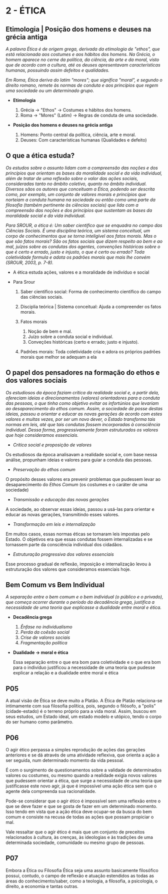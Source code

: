 # 2 - ÉTICA

## Etimologia | Posição dos homens e deuses na grécia antiga

*A palavra Ética é de origem grega, derivada da etimologia de "ethos", que está relacionada aos costumes e aos hábitos dos homens. Na Grécia, o homem aparece no cerne da política, da ciência, da arte e da moral, visto que de acordo com a cultura, até os deuses apresentavam características humanas, possuindo assim defeitos e qualidades.*

*Em Roma, Ética deriva do latim "mores"; que significa "moral", e segundo o direito romano, remete às normas de conduta e aos princípios que regem uma sociedade ou um determinado grupo.*

- **Etimologia**

    1. Grécia -> "Ethos" -> Costumes e hábitos dos homens.
    2. Roma -> "Mores" (Latim) -> Regras de conduta de uma sociedade.

- **Posição dos homens e deuses na grécia antiga**

    1. Homens: Ponto central da política, ciência, arte e moral.
    2. Deuses: Com características humanas (Qualidades e defeito)

## O que a ética estuda?

*Os estudos sobre o assunto lidam com a compreensão das noções e dos princípios que orientam as bases da moralidade social e da vida individual, além de tratar de uma reflexão sobre o valor das ações sociais, consideradas tanto no âmbito coletivo, quanto no âmbito individual. Diversos sãos os autores que conceituam a Ética, podendo ser descrita como, por exemplo, um conjunto de  valores morais e princípios que norteiam a conduta humana na sociedade ou então como uma parte da filosofia (também pertinente às ciências sociais) que lida com a compreensão das noções e dos princípios que sustentam as bases da moralidade social e da vida individual.*

*Para SROUR, a ética é: Um saber científico que se enquadra no campo das Ciências Sociais. É uma disciplina teórica, um sistema conceitual, um corpo de conhecimentos que se torna inteligível aos fatos morais. Mas o que são fatos morais? São os fatos sociais que dizem respeito ao bem e ao mal, juízos sobre as condutas dos agentes, convenções históricas sobre o que é certo e errado, justo e injusto, o que é certo ou errado? Toda coletividade formula e adota os padrões morais que mais lhe convém (SROUR, 2003, p. 7-8).*

- A ética estuda ações, valores e a moralidade de indivíduo e social

- Para Srour

    1. Saber científico social: Forma de conhecimento científico do campo das ciências sociais.
    2. Disciplia teórica | Sistema conceitual: Ajuda a compreender os fatos morais.
    3. Fatos morais

        1. Noção de bem e mal.
        2. Juízo sobre a conduta social e individual.
        3. Conveções históricas (certo e errado; justo e injusto).

    4. Padrões morais: Toda coletividade cria e adora os próprios padrões morais que melhor se adequam a ela

## O papel dos pensadores na formação do ethos e dos valores sociais

*Os estudiosos da época faziam crítica da realidade social e, a partir dela, ofereciam ideias e direcionamentos (valores) orientadores para a conduta das pessoas, o que tinha como objetivo evitar os infortúnios que levariam ao desaparecimento do ethos comum. Assim, a sociedade de posse destas ideias, passou a orientar e educar as novas gerações de acordo com estes valores e muitas vezes, por ser um novo dever, o Estado transforma tais normas em leis, até que tais condutas fossem incorporadas à consciência individual. Dessa forma, progressivamente foram estruturados os valores que hoje consideramos essenciais.*

- *Crítica social e proposição de valores*

Os estudiosos da época analisavam a realidade social e, com base nessa análise, propunham ideias e valores para guiar a conduta das pessoas.

- *Preservação do ethos comum*

O propósito desses valores era prevenir problemas que pudessem levar ao desaparecimento do *Ethos Comum* (os costumes e o caráter de uma sociedade)

- *Transmissão e educação das novas gerações*

A sociedade, ao observar essas ideias, passou a usá-las para orientar e educar as novas gerações, transmitindo esses valores.

- *Transformação em leis e internalização*

Em muitos casos, essas normas éticas se tornaram leis impostas pelo Estado. O objetivos era que essas condutas fossem internalizadas e se tornassem parte da consciência individual dos cidadãos.

- *Estruturação progressiva dos valores essenciais*

Esse processo gradual de reflexão, imposição e internalização levou à estruturação dos valores que consideramos essenciais hoje.

## Bem Comum vs Bem Individual

*A separação entre o bem comum e o bem individual (o público e o privado), que começa ocorrer durante o período da decadência grega, justifica a necessidade de uma teoria que explicasse a dualidade entre moral e ética.*

- **Decadência grega**

    1. *Ênfase no individualismo*
    2. *Perda da coêsão social*
    3. *Crise de valores sociais*
    4. *Fragmentação política*

- **Dualidade -> moral e ética**

    Essa separação entre o que era bom para coletividade e o que era bom para o indivíduo justificou a necessidade de uma teoria que pudesse explicar a relação e a dualidade entre moral e ética

## P05

A atual visão de Ética se deve muito a Platão. A Ética de Platão relaciona-se intimamente com sua filosofia política, pois, segundo o filósofo, a "polis" (cidade-estado) é o terreno próprio para a vida moral. Assim, buscou em seus estudos, um Estado ideal, um estado modelo e utópico, tendo o corpo do ser humano como parâmetro.

## P06

O agir ético perpassa a simples reprodução de ações das gerações anteriores e se dá através de uma atividade reflexiva, que orienta a ação a ser seguida, num determinado momento da vida pessoal. 

É com o surgimento de questionamentos sobre a validade de determinados valores ou costumes, ou mesmo quando a realidade exigia novos valores que pudessem orientar a ética, que surge a necessidade de uma teoria que justificasse este novo agir, já que é impossível uma ação ética sem que o agente dela compreenda sua racionalidade.

Pode-se considerar que o agir ético é impossível sem uma reflexão entre o que se deve fazer e que se gosta de fazer em um determinado momento. Isso tendo em vista que a ação ética deve ocupar-se da busca do bem comum e consiste na recusa de todas as ações que possam propiciar o mal.

Vale ressaltar que o agir ético é mais que um conjunto de preceitos relacionados à cultura, às crenças, às ideologias e às tradições de uma determinada sociedade, comunidade ou mesmo grupo de pessoas.

## P07

Embora a Ética ou Filosofia Ética seja uma assunto basicamente filosófico possui, contudo, o campo de reflexão e atuação estendidos as todas as áreas do conhecimento/saber, como a teologia, a filosofia, a psicologia, o direito, a economia e tantas outras.